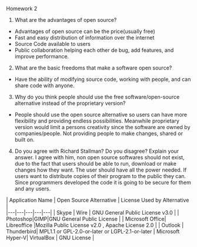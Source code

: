 Homework 2

1. What are the advantages of open source? 

- Advantages of open source can be the price(usually free) 
- Fast and easy distribution of information over the internet
- Source Code available to users 
- Public collaboration helping each other de bug, add features, and improve performance. 
  
2. What are the basic freedoms that make a software open source?
- Have the ability of modifying source code, working with people, and can share code with anyone. 
  
3. Why do you think people should use the free software/open-source alternative instead of the proprietary version?
   
- People should use the open source alternative so users can have more flexibility and providing endless possibilities. Meanwhile proprietary version would limit a persons creativity since the software are owned by companies/people. Not providing people to make changes, shared or built on. 

4. Do you agree with Richard Stallman? Do you disagree? Explain your answer. 
 I agree with him, non open source softwares should not exist, due to the fact that users should be able to run, download or make changes how they want. The user should have all the power needed. If users want to distribute copies of their program to the public they can. Since programmers developed the code it is going to be secure for them and any users.

|  Application Name | Open Source Alternative | License Used by Alternative |  
|---|---|---|---|---|
| Skype | Wire | GNU General Public License v3.0 | 
| Photoshop|GIMP|GNU General Public License |
| Microsoft Office| Libreoffice |Mozilla Public License v2.0 , Apache License 2.0 |
| Outlook | Thunderbird| MPL1.1 or GPL-2.0-or-later or LGPL-2.1-or-later |
Microsoft Hyper-V| VirtualBox | GNU License |